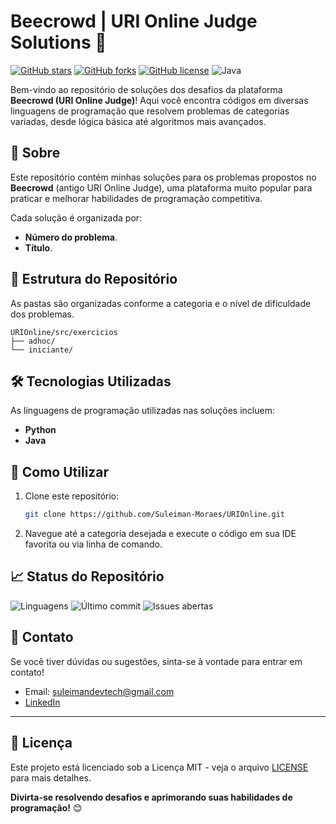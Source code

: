 # Beecrowd | URI Online Judge Solutions 🚀

[![GitHub stars](https://img.shields.io/github/stars/Suleiman-Moraes/URIOnline?style=social)](https://github.com/Suleiman-Moraes/URIOnline/stargazers)
[![GitHub forks](https://img.shields.io/github/forks/Suleiman-Moraes/URIOnline?style=social)](https://github.com/Suleiman-Moraes/URIOnline/network/members)
[![GitHub license](https://img.shields.io/github/license/Suleiman-Moraes/URIOnline)](https://github.com/Suleiman-Moraes/URIOnline/blob/main/LICENSE)
![Java](https://img.shields.io/badge/Java-8-orange)

Bem-vindo ao repositório de soluções dos desafios da plataforma **Beecrowd (URI Online Judge)**! Aqui você encontra códigos em diversas linguagens de programação que resolvem problemas de categorias variadas, desde lógica básica até algoritmos mais avançados.

## 📖 Sobre
Este repositório contém minhas soluções para os problemas propostos no **Beecrowd** (antigo URI Online Judge), uma plataforma muito popular para praticar e melhorar habilidades de programação competitiva.

Cada solução é organizada por:
- **Número do problema**.
- **Título**.

## 📂 Estrutura do Repositório
As pastas são organizadas conforme a categoria e o nível de dificuldade dos problemas.

```
URIOnline/src/exercicios
├── adhoc/
└── iniciante/
```

## 🛠 Tecnologias Utilizadas
As linguagens de programação utilizadas nas soluções incluem:
- **Python**
- **Java**

## 🚀 Como Utilizar
1. Clone este repositório:
    ```bash
    git clone https://github.com/Suleiman-Moraes/URIOnline.git
    ```
2. Navegue até a categoria desejada e execute o código em sua IDE favorita ou via linha de comando.

## 📈 Status do Repositório
![Linguagens](https://img.shields.io/github/languages/top/Suleiman-Moraes/URIOnline)
![Último commit](https://img.shields.io/github/last-commit/Suleiman-Moraes/URIOnline)
![Issues abertas](https://img.shields.io/github/issues/Suleiman-Moraes/URIOnline)

## 📧 Contato
Se você tiver dúvidas ou sugestões, sinta-se à vontade para entrar em contato!

- Email: [suleimandevtech@gmail.com](mailto:suleimandevtech@gmail.com)
- [LinkedIn](https://www.linkedin.com/in/suleiman-moraes)

---

## 📝 Licença

Este projeto está licenciado sob a Licença MIT - veja o arquivo [LICENSE](https://github.com/Suleiman-Moraes/URIOnline/blob/main/LICENSE) para mais detalhes.

**Divirta-se resolvendo desafios e aprimorando suas habilidades de programação!** 😊
